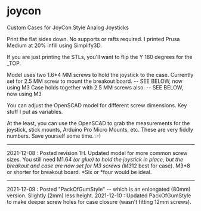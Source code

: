 # joycon
Custom Cases for JoyCon Style Analog Joysticks

Print the flat sides down. No supports or rafts required. I printed Prusa Medium at 20% infill using Simplify3D.

If you are just printing the STLs, you'll want to flip the Y 180 degrees for the _TOP. 

Model uses two 1.6*4 MM screws to hold the joystick to the case. 
Currently set for 2.5 MM screw to mount the breakout board. -- SEE BELOW, now using M3
Case holds together with 2.5 MM screws also. -- SEE BELOW, now using M3

You can adjust the OpenSCAD model for different screw dimensions. Key stuff I put as variables.

At the least, you can use the OpenSCAD to grab the measurements for the joystick, stick mounts, Arduino Pro Micro Mounts, etc. These are very fiddly numbers. Save yourself some time. :-)

---

2021-12-08 : Posted revision 1H. Updated model for more common screw sizes. You still need M1.6*4 (or glue) to hold the joystick in place, but the breakout and case are now set for M3 screws (M3*12 best for case). M3*8 or shorter for breakout board. *Six or *four would be ideal.

---

2021-12-09 : Posted "PackOfGumStyle" -- which is an enlongated (80mm) version. Slightly (2mm) less height.
2021-12-10 : Updated PackOfGumStyle to make deeper screw holes for case closure (wasn't fitting 12mm screws).

